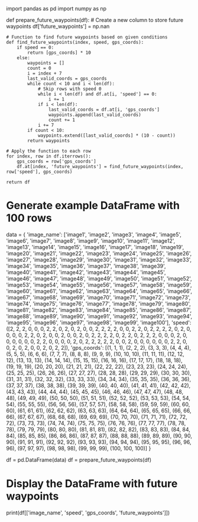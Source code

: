 import pandas as pd
import numpy as np

def prepare_future_waypoints(df):
    # Create a new column to store future waypoints
    df['future_waypoints'] = np.nan

    # Function to find future waypoints based on given conditions
    def find_future_waypoints(index, speed, gps_coords):
        if speed == 0:
            return [gps_coords] * 10
        else:
            waypoints = []
            count = 0
            i = index + 7
            last_valid_coords = gps_coords
            while count < 10 and i < len(df):
                # Skip rows with speed 0
                while i < len(df) and df.at[i, 'speed'] == 0:
                    i += 1
                if i < len(df):
                    last_valid_coords = df.at[i, 'gps_coords']
                    waypoints.append(last_valid_coords)
                    count += 1
                i += 7
            if count < 10:
                waypoints.extend([last_valid_coords] * (10 - count))
            return waypoints

    # Apply the function to each row
    for index, row in df.iterrows():
        gps_coords = row['gps_coords']
        df.at[index, 'future_waypoints'] = find_future_waypoints(index, row['speed'], gps_coords)
    
    return df

# Generate example DataFrame with 100 rows
data = {
    'image_name': ['image1', 'image2', 'image3', 'image4', 'image5', 'image6', 'image7', 'image8', 'image9', 'image10', 'image11', 'image12', 'image13', 'image14', 'image15', 'image16', 'image17', 'image18', 'image19', 'image20', 'image21', 'image22', 'image23', 'image24', 'image25', 'image26', 'image27', 'image28', 'image29', 'image30', 'image31', 'image32', 'image33', 'image34', 'image35', 'image36', 'image37', 'image38', 'image39', 'image40', 'image41', 'image42', 'image43', 'image44', 'image45', 'image46', 'image47', 'image48', 'image49', 'image50', 'image51', 'image52', 'image53', 'image54', 'image55', 'image56', 'image57', 'image58', 'image59', 'image60', 'image61', 'image62', 'image63', 'image64', 'image65', 'image66', 'image67', 'image68', 'image69', 'image70', 'image71', 'image72', 'image73', 'image74', 'image75', 'image76', 'image77', 'image78', 'image79', 'image80', 'image81', 'image82', 'image83', 'image84', 'image85', 'image86', 'image87', 'image88', 'image89', 'image90', 'image91', 'image92', 'image93', 'image94', 'image95', 'image96', 'image97', 'image98', 'image99', 'image100'],
    'speed': ([2, 2, 2, 0, 0, 0, 2, 2, 0, 2, 0, 2, 0, 0, 2, 2, 2, 2, 0, 0, 2, 2,
       0, 2, 2, 2, 2, 0, 2, 0, 0, 0, 0, 2, 2, 0, 2, 0, 0, 2, 0, 0, 2, 0,
       2, 2, 2, 2, 0, 2, 2, 0, 2, 2, 2, 0, 0, 0, 2, 0, 0, 0, 0, 0, 0, 2,
       2, 0, 0, 0, 0, 2, 0, 2, 2, 2, 2, 2, 0, 0, 2, 0, 0, 0, 0, 0, 0, 2,
       2, 0, 0, 2, 0, 2, 0, 0, 2, 0, 2, 2]),
    'gps_coords': [(1, 1, 1), (2, 2, 2), (3, 3, 3), (4, 4, 4), (5, 5, 5), (6, 6, 6), (7, 7, 7), (8, 8, 8), (9, 9, 9), (10, 10, 10), (11, 11, 11), (12, 12, 12), (13, 13, 13), (14, 14, 14), (15, 15, 15), (16, 16, 16), (17, 17, 17), (18, 18, 18), (19, 19, 19), (20, 20, 20), (21, 21, 21), (22, 22, 22), (23, 23, 23), (24, 24, 24), (25, 25, 25), (26, 26, 26), (27, 27, 27), (28, 28, 28), (29, 29, 29), (30, 30, 30), (31, 31, 31), (32, 32, 32), (33, 33, 33), (34, 34, 34), (35, 35, 35), (36, 36, 36), (37, 37, 37), (38, 38, 38), (39, 39, 39), (40, 40, 40), (41, 41, 41), (42, 42, 42), (43, 43, 43), (44, 44, 44), (45, 45, 45), (46, 46, 46), (47, 47, 47), (48, 48, 48), (49, 49, 49), (50, 50, 50), (51, 51, 51), (52, 52, 52), (53, 53, 53), (54, 54, 54), (55, 55, 55), (56, 56, 56), (57, 57, 57), (58, 58, 58), (59, 59, 59), (60, 60, 60), (61, 61, 61), (62, 62, 62), (63, 63, 63), (64, 64, 64), (65, 65, 65), (66, 66, 66), (67, 67, 67), (68, 68, 68), (69, 69, 69), (70, 70, 70), (71, 71, 71), (72, 72, 72), (73, 73, 73), (74, 74, 74), (75, 75, 75), (76, 76, 76), (77, 77, 77), (78, 78, 78), (79, 79, 79), (80, 80, 80), (81, 81, 81), (82, 82, 82), (83, 83, 83), (84, 84, 84), (85, 85, 85), (86, 86, 86), (87, 87, 87), (88, 88, 88), (89, 89, 89), (90, 90, 90), (91, 91, 91), (92, 92, 92), (93, 93, 93), (94, 94, 94), (95, 95, 95), (96, 96, 96), (97, 97, 97), (98, 98, 98), (99, 99, 99), (100, 100, 100)]
}

df = pd.DataFrame(data)
df = prepare_future_waypoints(df)

# Display the DataFrame with future waypoints
print(df[['image_name', 'speed', 'gps_coords', 'future_waypoints']])
